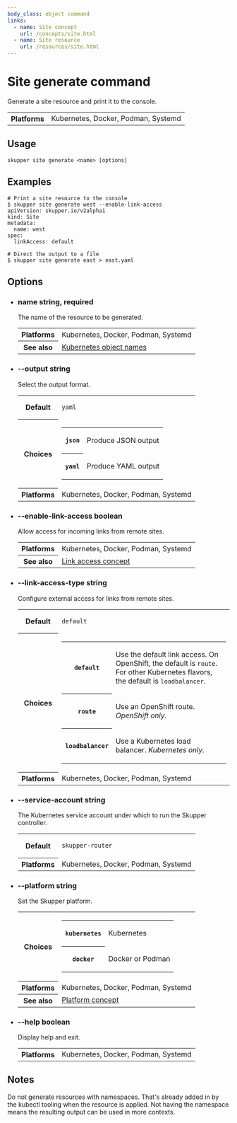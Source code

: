 ```yaml
---
body_class: object command
links:
  - name: Site concept
    url: /concepts/site.html
  - name: Site resource
    url: /resources/site.html
---
```


# Site generate command

<section>

Generate a site resource and print it to the console.

<table class="fields"><tr><th>Platforms</th><td>Kubernetes, Docker, Podman, Systemd</td></table>

</section>

<section>

## Usage

~~~ shell
skupper site generate <name> [options]
~~~

</section>

<section>

## Examples

~~~
# Print a site resource to the console
$ skupper site generate west --enable-link-access
apiVersion: skupper.io/v2alpha1
kind: Site
metadata:
  name: west
spec:
  linkAccess: default

# Direct the output to a file
$ skupper site generate east > east.yaml
~~~

</section>

<section>

## Options

- <h3 id="name">name <span class="attribute-info">string, required</span></h3>

  The name of the resource to be generated.

  <table class="fields"><tr><th>Platforms</th><td>Kubernetes, Docker, Podman, Systemd</td><tr><th>See also</th><td><a href="https://kubernetes.io/docs/concepts/overview/working-with-objects/names/">Kubernetes object names</a></td></table>

- <h3 id="output">--output <span class="attribute-info">string</span></h3>

  Select the output format.

  <table class="fields"><tr><th>Default</th><td><p><code>yaml</code></p>
  </td><tr><th>Choices</th><td><table class="choices"><tr><th><code>json</code></th><td><p>Produce JSON output</p>
  </td></tr><tr><th><code>yaml</code></th><td><p>Produce YAML output</p>
  </td></tr></table></td><tr><th>Platforms</th><td>Kubernetes, Docker, Podman, Systemd</td></table>

- <h3 id="enable-link-access">--enable-link-access <span class="attribute-info">boolean</span></h3>

  Allow access for incoming links from remote sites.
  
  <!-- XXX reference link access type -->

  <table class="fields"><tr><th>Platforms</th><td>Kubernetes, Docker, Podman, Systemd</td><tr><th>See also</th><td><a href="/concepts/link-access.html">Link access concept</a></td></table>

- <h3 id="link-access-type">--link-access-type <span class="attribute-info">string</span></h3>

  Configure external access for links from remote sites.

  <table class="fields"><tr><th>Default</th><td><p><code>default</code></p>
  </td><tr><th>Choices</th><td><table class="choices"><tr><th><code>default</code></th><td><p>Use the default link access.  On OpenShift, the default is <code>route</code>.  For other Kubernetes flavors, the default is <code>loadbalancer</code>.</p>
  </td></tr><tr><th><code>route</code></th><td><p>Use an OpenShift route.  <em>OpenShift only.</em></p>
  </td></tr><tr><th><code>loadbalancer</code></th><td><p>Use a Kubernetes load balancer.  <em>Kubernetes only.</em></p>
  </td></tr></table></td><tr><th>Platforms</th><td>Kubernetes, Docker, Podman, Systemd</td></table>

- <h3 id="service-account">--service-account <span class="attribute-info">string</span></h3>

  The Kubernetes service account under which to run the
  Skupper controller.

  <table class="fields"><tr><th>Default</th><td><p><code>skupper-router</code></p>
  </td><tr><th>Platforms</th><td>Kubernetes, Docker, Podman, Systemd</td></table>

- <h3 id="platform">--platform <span class="attribute-info">string</span></h3>

  Set the Skupper platform.

  <table class="fields"><tr><th>Choices</th><td><table class="choices"><tr><th><code>kubernetes</code></th><td><p>Kubernetes</p>
  </td></tr><tr><th><code>docker</code></th><td><p>Docker or Podman</p>
  </td></tr></table></td><tr><th>Platforms</th><td>Kubernetes, Docker, Podman, Systemd</td><tr><th>See also</th><td><a href="/concepts/platform.html">Platform concept</a></td></table>

- <h3 id="help">--help <span class="attribute-info">boolean</span></h3>

  Display help and exit.

  <table class="fields"><tr><th>Platforms</th><td>Kubernetes, Docker, Podman, Systemd</td></table>

</section>

<section class="notes">

## Notes

Do not generate resources with namespaces.  That's already
added in by the kubectl tooling when the resource is
applied.  Not having the namespace means the resulting
output can be used in more contexts.

</section>
